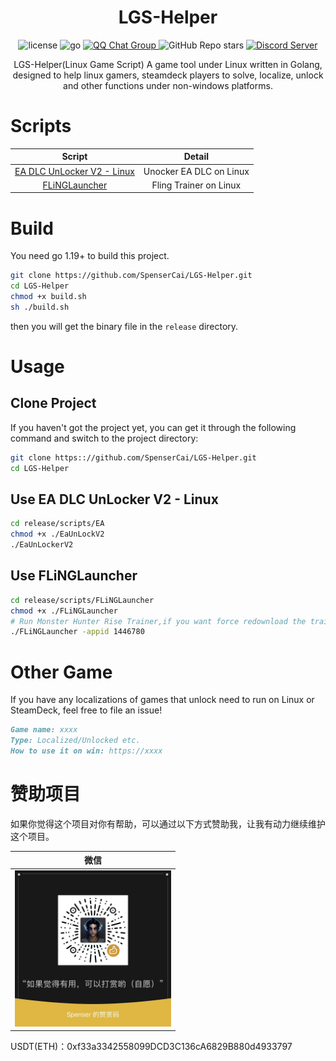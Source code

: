 <!--
 * @Author: SpenserCai
 * @Date: 2023-01-30 17:53:03
 * @version: 
 * @LastEditors: SpenserCai
 * @LastEditTime: 2023-02-04 01:20:53
 * @Description: file content
-->
<div align="center">

# LGS-Helper
<img src="https://img.shields.io/github/license/SpenserCai/LGS-Helper?color=green" alt="license">
<img src="https://img.shields.io/badge/Go-1.19+-blue" alt="go">
<a href="https://jq.qq.com/?_wv=1027&k=htcRNUvM">
    <img src="https://img.shields.io/badge/QQ%E7%BE%A4-246554357-blueviolet?style=flat-square" alt="QQ Chat Group">
</a>
<img alt="GitHub Repo stars" src="https://img.shields.io/github/stars/SpenserCai/LGS-Helper?style=social">
<a href="https://discord.gg/3P7K6EzYRW">
    <img src="https://discordapp.com/api/guilds/1070553912156885203/widget.png?style=shield" alt="Discord Server">
</a>

LGS-Helper(Linux Game Script) A game tool under Linux written in Golang, designed to help linux gamers, steamdeck players to solve, localize, unlock and other functions under non-windows platforms.

</div>

# Scripts

  |                         Script                                       |                            Detail                         |
  | :------------------------------------------------------------------: | :-------------------------------------------------------: |
  |  <a href="./scripts/EA">EA DLC UnLocker V2 - Linux</a>               |                 Unocker EA DLC on Linux                   |
  |  <a href="./scripts/FLiNGLauncher">FLiNGLauncher</a>                 |                 Fling Trainer on Linux                    |

# Build
You need go 1.19+ to build this project.
```bash
git clone https://github.com/SpenserCai/LGS-Helper.git
cd LGS-Helper
chmod +x build.sh
sh ./build.sh
```
then you will get the binary file in the `release` directory.

# Usage
## Clone Project
If you haven't got the project yet, you can get it through the following command and switch to the project directory:
```bash
git clone https:://github.com/SpenserCai/LGS-Helper.git
cd LGS-Helper
```
## Use EA DLC UnLocker V2 - Linux

```bash
cd release/scripts/EA
chmod +x ./EaUnLockV2
./EaUnLockerV2
```

## Use FLiNGLauncher

```bash
cd release/scripts/FLiNGLauncher
chmod +x ./FLiNGLauncher
# Run Monster Hunter Rise Trainer,if you want force redownload the trainer,add -redown
./FLiNGLauncher -appid 1446780 
```

# Other Game
If you have any localizations of games that unlock need to run on Linux or SteamDeck, feel free to file an issue!
```md
Game name: xxxx
Type: Localized/Unlocked etc.
How to use it on win: https://xxxx
```

# 赞助项目
如果你觉得这个项目对你有帮助，可以通过以下方式赞助我，让我有动力继续维护这个项目。

|                           微信                                         |
| :-------------------------------------------------------------------: |
| <img src="img/dashang.jpeg" width="250" height="250" alt="微信赞助" /> |  

USDT(ETH)：0xf33a3342558099DCD3C136cA6829B880d4933797


